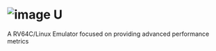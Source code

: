 # ![image](https://github.com/kil0meters/remu/assets/32966690/de8afc73-0599-4a4c-ba80-e354d688efb8) U

A RV64C/Linux Emulator focused on providing advanced performance metrics
